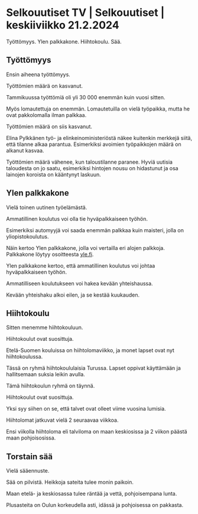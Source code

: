 # Selkouutiset TV \| Selkouutiset \| keskiiviikko 21.2.2024

Työttömyys. Ylen palkkakone. Hiihtokoulu. Sää.

## Työttömyys

Ensin aiheena työttömyys.

Työttömien määrä on kasvanut.

Tammikuussa työttömiä oli yli 30 000 enemmän kuin vuosi sitten.

Myös lomautettuja on enemmän. Lomautetuilla on vielä työpaikka, mutta he ovat pakkolomalla ilman palkkaa.

Työttömien määrä on siis kasvanut.

Elina Pylkkänen työ- ja elinkeinoministeriöstä näkee kuitenkin merkkejä siitä, että tilanne alkaa parantua. Esimerkiksi avoimien työpaikkojen määrä on alkanut kasvaa.

Työttömien määrä vähenee, kun taloustilanne paranee. Hyviä uutisia taloudesta on jo saatu, esimerkiksi hintojen nousu on hidastunut ja osa lainojen koroista on kääntynyt laskuun.

## Ylen palkkakone

Vielä toinen uutinen työelämästä.

Ammatillinen koulutus voi olla tie hyväpalkkaiseen työhön.

Esimerkiksi automyyjä voi saada enemmän palkkaa kuin maisteri, jolla on yliopistokoulutus.

Näin kertoo Ylen palkkakone, jolla voi vertailla eri alojen palkkoja. Palkkakone löytyy osoitteesta [yle.fi](https://yle.fi/a/74-20053544).

Ylen palkkakone kertoo, että ammatillinen koulutus voi johtaa hyväpalkkaiseen työhön.

Ammatilliseen koulutukseen voi hakea kevään yhteishaussa.

Kevään yhteishaku alkoi eilen, ja se kestää kuukauden.

## Hiihtokoulu

Sitten menemme hiihtokouluun.

Hiihtokoulut ovat suosittuja.

Etelä-Suomen kouluissa on hiihtolomaviikko, ja monet lapset ovat nyt hiihtokoulussa.

Tässä on ryhmä hiihtokoululaisia Turussa. Lapset oppivat käyttämään ja hallitsemaan suksia leikin avulla.

Tämä hiihtokoulun ryhmä on täynnä.

Hiihtokoulut ovat suosittuja.

Yksi syy siihen on se, että talvet ovat olleet viime vuosina lumisia.

Hiihtolomat jatkuvat vielä 2 seuraavaa viikkoa.

Ensi viikolla hiihtoloma eli talviloma on maan keskiosissa ja 2 viikon päästä maan pohjoisosissa.

## Torstain sää

Vielä sääennuste.

Sää on pilvistä. Heikkoja sateita tulee monin paikoin.

Maan etelä- ja keskiosassa tulee räntää ja vettä, pohjoisempana lunta.

Plusasteita on Oulun korkeudella asti, idässä ja pohjoisessa on pakkasta.

